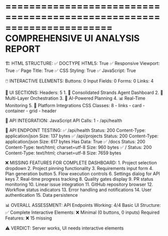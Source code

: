 ======================================================================
COMPREHENSIVE UI ANALYSIS REPORT
======================================================================

🏗️ HTML STRUCTURE:
   ✅ DOCTYPE HTML5: True
   ✅ Responsive Viewport: True
   ✅ Page Title: True
   ✅ CSS Styling: True
   ✅ JavaScript: True

🖱️ INTERACTIVE ELEMENTS:
   Buttons: 0
   Input Fields: 0
   Forms: 0
   Links: 4

📱 UI SECTIONS:
   Headers: 5
     1. 🚀 Consolidated Strands Agent Dashboard
     2. 🎯 Multi-Layer Orchestration
     3. 🤖 AI-Powered Planning
     4. 📊 Real-Time Monitoring
     5. 🔗 Platform Integrations
   CSS Classes: 8
     - links
     - card
     - container
     - grid
     - header

🔌 API INTEGRATION:
   JavaScript API Calls: 1
     - /api/health

🧪 API ENDPOINT TESTING:
   ✅ /api/health
      Status: 200
      Content-Type: application/json
      Size: 137 bytes
   ✅ /api/projects
      Status: 200
      Content-Type: application/json
      Size: 617 bytes
      Has Data: True
   ✅ /docs
      Status: 200
      Content-Type: text/html; charset=utf-8
      Size: 960 bytes
   ✅ /
      Status: 200
      Content-Type: text/html; charset=utf-8
      Size: 7659 bytes

❌ MISSING FEATURES FOR COMPLETE DASHBOARD:
    1. Project selection dropdown
    2. Project pinning functionality
    3. Requirements input form
    4. Plan generation button
    5. Flow execution controls
    6. Settings dialog for API keys
    7. Real-time progress tracking
    8. Quality gates display
    9. PR status monitoring
   10. Linear issue integration
   11. GitHub repository browser
   12. Workflow status indicators
   13. Error handling and notifications
   14. User authentication
   15. Data persistence

📊 OVERALL ASSESSMENT:
   API Endpoints Working: 4/4
   Basic UI Structure: ✅ Complete
   Interactive Elements: ❌ Minimal (0 buttons, 0 inputs)
   Required Features: ❌ 15 missing

⚠️ VERDICT: Server works, UI needs interactive elements